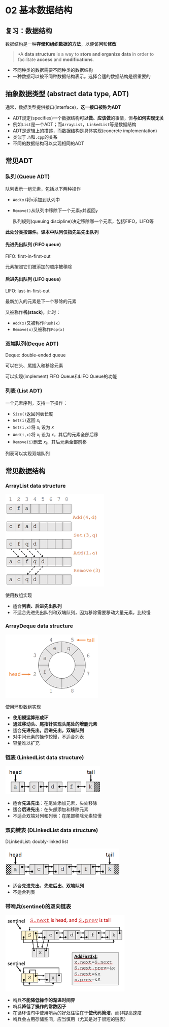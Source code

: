 # 02 基本数据结构

## 复习：数据结构

数据结构是一种**存储和组织数据的方法**，以便**访问**和**修改**

> •A **data structure** is a way to **store and organize data** in order to facilitate **access** and **modifications**.

* 不同种类的数据需要不同种类的数据结构
* 一种数据可以被不同种数据结构表示。选择合适的数据结构是很重要的

## 抽象数据类型 (abstract data type, ADT)

通常，数据类型提供接口(interface)，**这一接口被称为ADT**

* ADT规定(specifies)一个数据结构**可以做、应该做**的事情，但**与如何实现无关**
* 例如```List```是一个ADT；而```ArrayList```，```LinkedList```等是数据结构
* ADT是逻辑上的描述，而数据结构是具体实现(concrete implementation)
* 类似于```.h```和```.cpp```的关系
* 不同的数据结构可以实现相同的ADT

## 常见ADT

### 队列 (Queue ADT)

队列表示一组元素，包括以下两种操作

* ```Add(x)```将```x```添加到队列中

* ```Remove()```从队列中移除下一个元素```y```并返回```y```

  队列规则(queuing discipline)决定移除哪一个元素，包括FIFO，LIFO等

**此处分类按课件。课本中队列仅指先进先出队列**

#### 先进先出队列 (FIFO queue)

FIFO: first-in-first-out

元素按照它们被添加的顺序被移除

#### 后进先出队列 (LIFO queue)

LIFO: last-in-first-out

最新加入的元素是下一个移除的元素

又被称作**栈(stack)**，此时：

* `Add(x)`又被称作`Push(x)`
* `Remove(x)`又被称作`Pop(x)`

### 双端队列(Deque ADT)

Deque: double-ended queue

可以在头、尾插入和移除元素

可以实现(implement) FIFO Queue和LIFO Queue的功能

### 列表 (List ADT)

一个元素序列，支持一下操作：

* `Size()`返回列表长度
* `Get(i)`返回 $x_i$
* `Set(i,x)`将 $x_i$ 设为 $x$
* `Add(i,x)`将 $x_i$ 设为 $x$，其后的元素全部后移
* `Remove(i)`删去 $x_i$，其后元素全部前移

列表可以实现双端队列

## 常见数据结构

### ArrayList data structure

<img src="images/image-20210712222218090.png" alt="image-20210712222218090"   style="zoom:75%;" />

使用数组实现

* 适合**列表、后进先出队列**
* 不适合先进先出队列和双端队列，因为移除需要移动大量元素，比较慢

### ArrayDeque data structure

<img src="images/image-20210712222653032.png" alt="image-20210712222653032"   style="zoom:75%;" />

使用环形数组实现

* **使用模运算形成环**
* **通过移动头、尾指针实现头尾处的增删元素**
* 适合**先进先出，后进先出，双端队列**
* 对中间元素的操作较慢，不适合列表
* 容量难以扩充

### 链表 (LinkedList data structure)

<img src="images/image-20210712223321928.png" alt="image-20210712223321928"   style="zoom:80%;" />

* 适合**先进先出**：在尾处添加元素，头处移除
* 适合**后进先出**：在头部添加和移除元素
* 不适合双端对列和列表：在尾部移除元素较慢

### 双向链表 (DLinkedList data structure)

DLinkedList: doubly-linked list

<img src="images/image-20210712224042701.png"   alt="image-20210712224042701" style="zoom:80%;" />

* 适合**先进先出、先进后出、双端队列**
* 不适合列表

### 带哨兵(sentinel)的双向链表

<img src="images/image-20210712224427786.png" alt="image-20210712224427786"   style="zoom:67%;" />

* 哨兵**不能降低操作的渐进时间界**
* 哨兵**降低了操作的常数因子**
* 在循环语句中使用哨兵的好处往往在于**使代码简洁**，而非提高速度
* 哨兵会占用存储空间，应当慎用（尤其是对于很短的链表）

